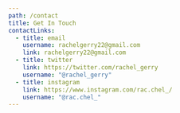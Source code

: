 ```yaml
---
path: /contact
title: Get In Touch
contactLinks:
  - title: email
    username: rachelgerry22@gmail.com
    link: rachelgerry22@gmail.com
  - title: twitter
    link: https://twitter.com/rachel_gerry
    username: "@rachel_gerry"
  - title: instagram
    link: https://www.instagram.com/rac.chel_/
    username: "@rac.chel_"
---
```


